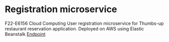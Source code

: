 # Registration microservice
F22-E6156 Cloud Computing
User registration microservice for Thumbs-up restaurant reservation application.
Deployed on AWS using Elastic Beanstalk 
[Endpoint](http://registration-env.eba-xi2mxgp6.us-east-1.elasticbeanstalk.com/) 
